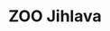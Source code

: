 ---
layout: layouts/post.njk
title: ZOO Jihlava
perex: ZOO s přehlídkou dravců.
foto: zoo-jihlava.jpeg
popis: výr
tags: ['trips', 'news']
---